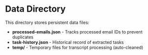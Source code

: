 # Data Directory

This directory stores persistent data files:

- **processed-emails.json** - Tracks processed email IDs to prevent duplicates
- **task-history.json** - Historical record of extracted tasks
- **temp/** - Temporary files for transcript processing (auto-cleaned)